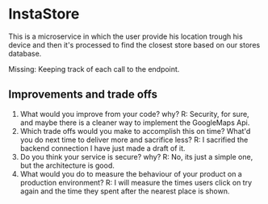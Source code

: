 # InstaStore

This is a microservice in which the user provide his location trough his device and then it's processed to find the closest store based on our stores database.

Missing:
Keeping track of each call to the endpoint.

## Improvements and trade offs
1. What would you improve from your code? why?
R:
Security, for sure, and maybe there is a cleaner way to implement the GoogleMaps Api.
2. Which trade offs would you make to accomplish this on time? What'd you do next time to deliver more and sacrifice less?
R:
I sacrified the backend connection I have just made a draft of it.
3. Do you think your service is secure? why?
R:
No, its just a simple one, but the architecture is good.
4. What would you do to measure the behaviour of your product on a production environment?
R:
I will measure the times users click on try again and the time they spent after the nearest place is shown.
